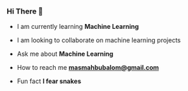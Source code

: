 
###    Hi There 👋

- I am currently learning **Machine Learning**

- I am looking to collaborate on machine learning projects

- Ask me about **Machine Learning**

- How to reach me **masmahbubalom@gmail.com**

- Fun fact **I fear snakes**

